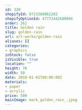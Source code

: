 ```yaml
---
id: 328
shopifyId: 8723268862282
shopifyOptionId: 47772442689866
order: 261
title: Golden rain
slug: golden-rain
url: art-works/golden-rain
aliases: []
categories:
- graphics
inStock: false
isVisible: true
location: ""
height: 70
width: 50
date: 2018-01-01T00:00:00Z
materials:
- paper
- acrylic
price: 500
mainImage: mark_golden_rain_.jpeg
---
```

